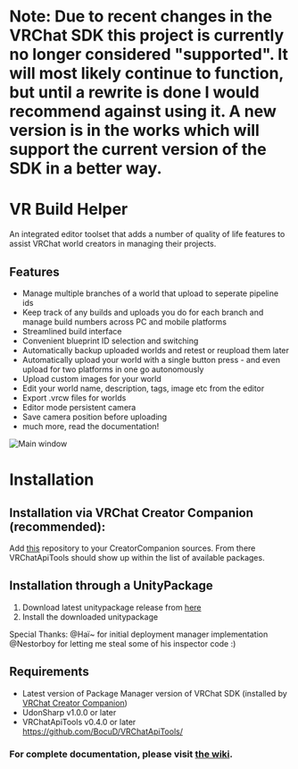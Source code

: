 # Note: Due to recent changes in the VRChat SDK this project is currently no longer considered "supported". It will most likely continue to function, but until a rewrite is done I would recommend against using it. A new version is in the works which will support the current version of the SDK in a better way.

# VR Build Helper
An integrated editor toolset that adds a number of quality of life features to assist VRChat world creators in managing their projects.
## Features
 - Manage multiple branches of a world that upload to seperate pipeline ids
 - Keep track of any builds and uploads you do for each branch and manage build numbers across PC and mobile platforms
 - Streamlined build interface
 - Convenient blueprint ID selection and switching
 - Automatically backup uploaded worlds and retest or reupload them later
 - Automatically upload your world with a single button press - and even upload for two platforms in one go autonomously
 - Upload custom images for your world
 - Edit your world name, description, tags, image etc from the editor
 - Export .vrcw files for worlds
 - Editor mode persistent camera
 - Save camera position before uploading
 - much more, read the documentation!

![Main window](https://i.imgur.com/lt40krp.png)

# Installation
## Installation via VRChat Creator Companion (recommended):
Add [this](https://bocud.github.io/BocuDPackages/) repository to your CreatorCompanion sources. From there VRChatApiTools should show up within the list of available packages.

## Installation through a UnityPackage
1. Download latest unitypackage release from [here](https://github.com/BocuD/VRBuildHelper/releases/latest)
2. Install the downloaded unitypackage

Special Thanks: 
@Haï~ for initial deployment manager implementation
@Nestorboy for letting me steal some of his inspector code :)

## Requirements
- Latest version of Package Manager version of VRChat SDK (installed by [VRChat Creator Companion](https://vcc.docs.vrchat.com/))
- UdonSharp v1.0.0 or later
- VRChatApiTools v0.4.0 or later https://github.com/BocuD/VRChatApiTools/

### For complete documentation, please visit [the wiki](https://github.com/BocuD/VRBuildHelper/wiki).
